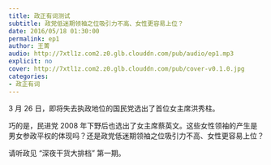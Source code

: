 ```yaml
---
title: 政正有词测试
subtitle: 政党低迷期领袖之位吸引力不高、女性更容易上位？
date: 2016/05/18 01:30:00
permalink: ep1
author: 王菁
audio: http://7xtl1z.com2.z0.glb.clouddn.com/pub/audio/ep1.mp3
explicit: no
cover: http://7xtl1z.com2.z0.glb.clouddn.com/pub/cover-v0.1.0.jpg
categories:
- 政正有词
---
```

3 月 26 日，即将失去执政地位的国民党选出了首位女主席洪秀柱。

巧的是，民进党 2008 年下野后也选出了女主席蔡英文。这些女性领袖的产生是男女参政平权的体现吗？还是政党低迷期领袖之位吸引力不高、女性更容易上位？

请听政见 “深夜干货大排档” 第一期。
